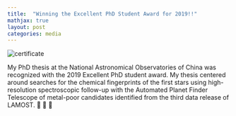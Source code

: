 ```yaml
---
title:  "Winning the Excellent PhD Student Award for 2019!!"
mathjax: true
layout: post
categories: media
---
```



![certificate](https://user-images.githubusercontent.com/35367221/198160412-2c0e8c0c-96d4-4c06-9509-b5745c52295a.jpeg)


My PhD thesis at the National Astronomical Observatories of China was recognized with the 2019 Excellent PhD student award. My thesis centered around searches for the chemical fingerprints of the first stars using high-resolution spectroscopic follow-up with the Automated Planet Finder Telescope of metal-poor candidates identified from the third data release of LAMOST. 🚀 🌟 🚀
